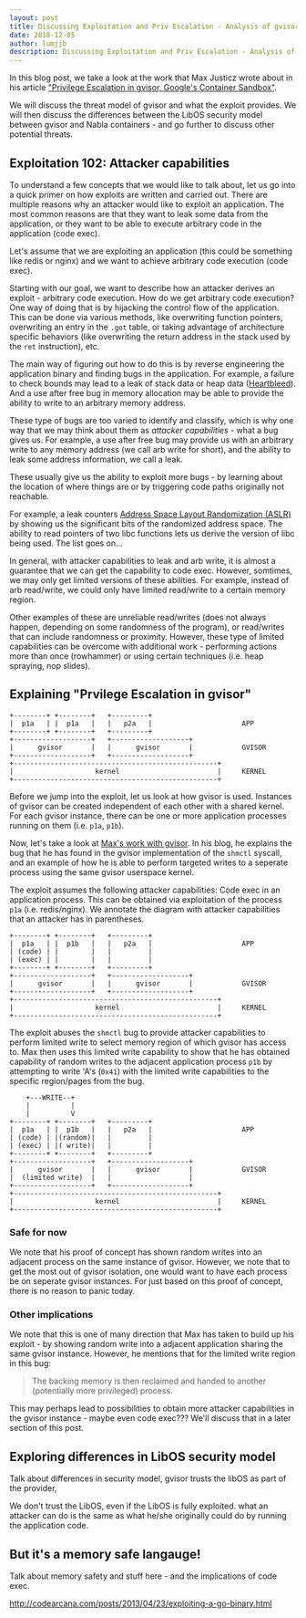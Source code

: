 ```yaml
---
layout: post
title: Discussing Exploitation and Priv Escalation - Analysis of gvisor exploit
date: 2018-12-05
author: lumjjb
description: Discussing Exploitation and Priv Escalation - Analysis of gvisor exploit
---
```


In this blog post, we take a look at the work that Max Justicz wrote about in his article ["Privilege Escalation in gvisor, Google's Container Sandbox"](https://justi.cz/security/2018/11/14/gvisor-lpe.html).

We will discuss the threat model of gvisor and what the exploit provides. We will then discuss the differences between the LibOS security model between gvisor and Nabla containers - and go further to discuss other potential threats.

## Exploitation 102: Attacker capabilities

To understand a few concepts that we would like to talk about, let us go into a quick primer on how exploits are written and carried out. There are multiple reasons why an attacker would like to exploit an application. The most common reasons are that they want to leak some data from the application, or they want to be able to execute arbitrary code in the application (code exec).

Let's assume that we are exploiting an application (this could be something like redis or nginx) and we want to achieve arbitrary code execution (code exec).

Starting with our goal, we want to describe how an attacker derives an exploit - arbitrary code execution. How do we get arbitrary code execution? One way of doing that is by hijacking the control flow of the application. This can be done via various methods, like overwriting function pointers, overwriting an entry in the `.got` table, or taking advantage of architecture specific behaviors (like overwriting the return address in the stack used by the `ret` instruction), etc.


The main way of figuring out how to do this is by reverse engineering the application binary and finding bugs in the application. For example, a failure to check bounds may lead to a leak of stack data or heap data ([Heartbleed](http://heartbleed.com/)). And a use after free bug in memory allocation may be able to provide the ability to write to an arbitrary memory address. 

These type of bugs are too varied to identify and classify, which is why one way that we may think about them as *attacker capabilities* - what a bug gives us. For example, a use after free bug may provide us with an arbitrary write to any memory address (we call arb write for short), and the ability to leak some address information, we call a leak. 

These usually give us the ability to exploit more bugs - by learning about the location of where things are or by triggering code paths originally not reachable. 

For example, a leak counters [Address Space Layout Randomization (ASLR)](https://en.wikipedia.org/wiki/Address_space_layout_randomization)  by showing us the significant bits of the randomized address space. The ability to read pointers of two libc functions lets us derive the version of libc being used. The list goes on...

In general, with attacker capabilities to leak and arb write, it is almost a guarantee that we can get the capability to code exec. However, somtimes, we may only get limited versions of these abilities. For example, instead of arb read/write, we could only have limited read/write to a certain memory region.

Other examples of these are unreliable read/writes (does not always happen, depending on some randomness of the program), or read/writes that can include randomness or proximity. However, these type of limited capabilities can be overcome with additional work - performing actions more than once (rowhammer) or using certain techniques (i.e. heap spraying, nop slides).

## Explaining "Prvilege Escalation in gvisor"

```
+--------+ +--------+   +---------+
|  p1a   | |  p1a   |   |   p2a   |                      APP
+--------+ +--------+   +---------+
+-------------------+   +-------------------+
|      gvisor       |   |      gvisor       |            GVISOR
+-------------------+   +-------------------+
+--------------------------------------------------+
|                    kernel                        |     KERNEL
+--------------------------------------------------+
```

Before we jump into the exploit, let us look at how gvisor is used. Instances of gvisor can be created independent of each other with a shared kernel. For each gvisor instance, there can be one or more application processes running on them (i.e. `p1a`, `p1b`).

Now, let's take a look at [Max's work with gvisor](https://justi.cz/security/2018/11/14/gvisor-lpe.html). In his blog, he explains the bug that he has found in the gvisor implementation of the `shmctl` syscall, and an example of how he is able to perform targeted writes to a seperate process using the same gvisor userspace kernel.

The exploit assumes the following attacker capabilities: Code exec in an application process. This can be obtained via exploitation of the process `p1a` (i.e. redis/nginx). We annotate the diagram with attacker capabilities that an attacker has in parentheses.

```
+--------+ +--------+   +---------+
|  p1a   | |  p1b   |   |   p2a   |                      APP
| (code) | |        |   |         |                      
| (exec) | |        |   |         |                      
+--------+ +--------+   +---------+
+-------------------+   +-------------------+
|      gvisor       |   |      gvisor       |            GVISOR
+-------------------+   +-------------------+
+--------------------------------------------------+
|                    kernel                        |     KERNEL
+--------------------------------------------------+
```

The exploit abuses the `shmctl` bug to provide attacker capabilities to perform limited write to select memory region of which gvisor has access to. Max then uses this limited write capability to show that he has obtained capability of random writes to the adjacent application process `p1b` by attempting to write 'A's (`0x41`) with the limited write capabilities to the specific region/pages from the bug.

```
    +---WRITE--+
    |          |
    |          V
+--------+ +--------+   +---------+
|  p1a   | |  p1b   |   |   p2a   |                      APP
| (code) | |(random)|   |         |                      
| (exec) | |( write)|   |         |                      
+--------+ +--------+   +---------+
+-------------------+   +-------------------+
|      gvisor       |   |      gvisor       |            GVISOR
|  (limited write)  |   |                   |            
+-------------------+   +-------------------+
+--------------------------------------------------+
|                    kernel                        |     KERNEL
+--------------------------------------------------+
```

### Safe for now

We note that his proof of concept has shown random writes into an adjacent process on the same instance of gvisor. However, we note that to get the most out of gvisor isolation, one would want to have each process be on seperate gvisor instances. For just based on this proof of concept, there is no reason to panic today.

### Other implications

We note that this is one of many direction that Max has taken to build up his exploit - by showing random write into a adjacent application sharing the same gvisor instance. However, he mentions that for the limited write region in this bug:

>The backing memory is then reclaimed and handed to another (potentially more privileged) process.

This may perhaps lead to possibilities to obtain more attacker capabilities in the gvisor instance - maybe even code exec??? We'll discuss that in a later section of this post.


## Exploring differences in LibOS security model

Talk about differences in security model, gvisor trusts the libOS as part of the provider,

We don't trust the LibOS, even if the LibOS is fully exploited. what an attacker can do is the same as what he/she originally could do by running the application code.

## But it's a memory safe langauge!

Talk about memory safety and stuff here - and the implications of code exec.

http://codearcana.com/posts/2013/04/23/exploiting-a-go-binary.html
